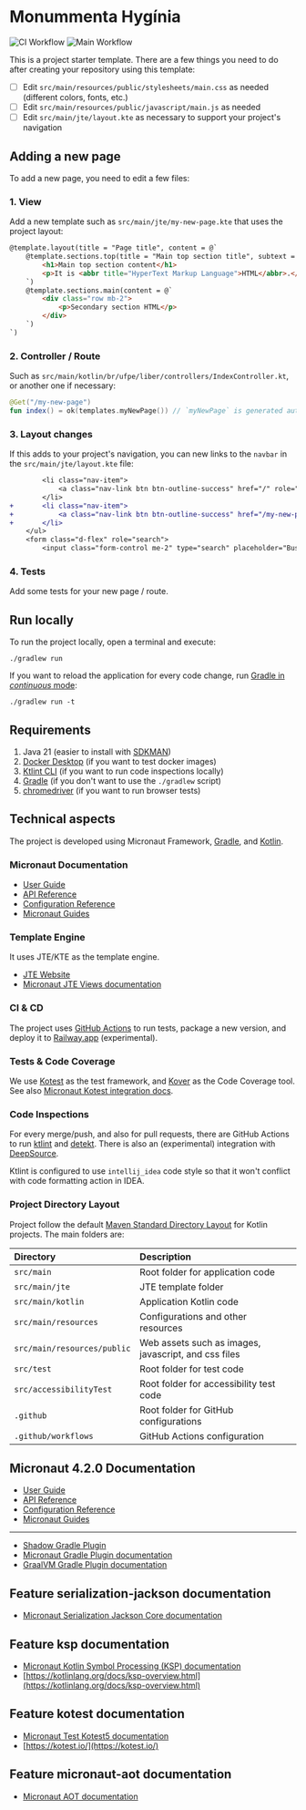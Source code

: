<!-- markdownlint-disable MD013 -->

# Monummenta Hygínia

![CI Workflow](https://github.com/Liber-UFPE/hyginia/actions/workflows/build.yml/badge.svg?branch=main)
![Main Workflow](https://github.com/Liber-UFPE/hyginia/actions/workflows/main.yml/badge.svg?branch=main)

This is a project starter template. There are a few things you need to do after creating your repository using this template:

- [ ] Edit `src/main/resources/public/stylesheets/main.css` as needed (different colors, fonts, etc.)
- [ ] Edit `src/main/resources/public/javascript/main.js` as needed
- [ ] Edit `src/main/jte/layout.kte` as necessary to support your project's navigation

## Adding a new page

To add a new page, you need to edit a few files:

### 1. View

Add a new template such as `src/main/jte/my-new-page.kte` that uses the project layout:

```html
@template.layout(title = "Page title", content = @`
    @template.sections.top(title = "Main top section title", subtext = @`
        <h1>Main top section content</h1>
        <p>It is <abbr title="HyperText Markup Language">HTML</abbr>.</p>
    `)
    @template.sections.main(content = @`
        <div class="row mb-2">
            <p>Secondary section HTML</p>
        </div>
    `)
`)
```

### 2. Controller / Route

Such as `src/main/kotlin/br/ufpe/liber/controllers/IndexController.kt`, or another one if necessary:

```kotlin
@Get("/my-new-page")
fun index() = ok(templates.myNewPage()) // `myNewPage` is generated automatically
```

### 3. Layout changes

If this adds to your project's navigation, you can new links to the `navbar` in the `src/main/jte/layout.kte` file:

```diff
        <li class="nav-item">
            <a class="nav-link btn btn-outline-success" href="/" role="button">Index</a>
        </li>
+       <li class="nav-item">
+           <a class="nav-link btn btn-outline-success" href="/my-new-page" role="button">My New Page</a>
+       </li>
    </ul>
    <form class="d-flex" role="search">
        <input class="form-control me-2" type="search" placeholder="Busca" aria-label="Search">

```

### 4. Tests

Add some tests for your new page / route.

## Run locally

To run the project locally, open a terminal and execute:

```shell
./gradlew run
```

If you want to reload the application for every code change, run [Gradle in _continuous_ mode](https://docs.micronaut.io/latest/guide/#gradleReload):

```shell
./gradlew run -t
```

## Requirements

1. Java 21 (easier to install with [SDKMAN](https://sdkman.io/))
2. [Docker Desktop](https://www.docker.com/products/docker-desktop/) (if you want to test docker images)
3. [Ktlint CLI](https://pinterest.github.io/ktlint/1.0.0/install/cli/) (if you want to run code inspections locally)
4. [Gradle](https://gradle.org/install/#with-a-package-manager) (if you don't want to use the `./gradlew` script)
5. [chromedriver](https://chromedriver.chromium.org/downloads) (if you want to run browser tests)

## Technical aspects

The project is developed using Micronaut Framework, [Gradle](https://gradle.org/), and [Kotlin](https://kotlinlang.org/).

### Micronaut Documentation

- [User Guide](https://docs.micronaut.io/4.1.3/guide/index.html)
- [API Reference](https://docs.micronaut.io/4.1.3/api/index.html)
- [Configuration Reference](https://docs.micronaut.io/4.1.3/guide/configurationreference.html)
- [Micronaut Guides](https://guides.micronaut.io/index.html)

### Template Engine

It uses JTE/KTE as the template engine.

- [JTE Website](https://jte.gg/)
- [Micronaut JTE Views documentation](https://micronaut-projects.github.io/micronaut-views/latest/guide/#jte)

### CI & CD

The project uses [GitHub Actions](https://docs.github.com/en/actions) to run tests, package a new version, and deploy it to [Railway.app](https://railway.app/) (experimental).

### Tests & Code Coverage

We use [Kotest](https://kotest.io/) as the test framework, and [Kover](https://github.com/Kotlin/kotlinx-kover) as the Code Coverage tool. See also [Micronaut Kotest integration docs](https://micronaut-projects.github.io/micronaut-test/latest/guide/#kotest5).

### Code Inspections

For every merge/push, and also for pull requests, there are GitHub Actions to run [ktlint](https://github.com/pinterest/ktlint) and [detekt](https://github.com/detekt/detekt). There is also an (experimental) integration with [DeepSource](https://deepsource.com/).

Ktlint is configured to use `intellij_idea` code style so that it won't conflict with code formatting action in IDEA.

### Project Directory Layout

Project follow the default [Maven Standard Directory Layout](https://maven.apache.org/guides/introduction/introduction-to-the-standard-directory-layout.html) for Kotlin projects. The main folders are:

| Directory                   | Description                                          |
|:----------------------------|:-----------------------------------------------------|
| `src/main`                  | Root folder for application code                     |
| `src/main/jte`              | JTE template folder                                  |
| `src/main/kotlin`           | Application Kotlin code                              |
| `src/main/resources`        | Configurations and other resources                   |
| `src/main/resources/public` | Web assets such as images, javascript, and css files |
| `src/test`                  | Root folder for test code                            |
| `src/accessibilityTest`     | Root folder for accessibility test code              |
| `.github`                   | Root folder for GitHub configurations                |
| `.github/workflows`         | GitHub Actions configuration                         |

## Micronaut 4.2.0 Documentation

- [User Guide](https://docs.micronaut.io/4.2.0/guide/index.html)
- [API Reference](https://docs.micronaut.io/4.2.0/api/index.html)
- [Configuration Reference](https://docs.micronaut.io/4.2.0/guide/configurationreference.html)
- [Micronaut Guides](https://guides.micronaut.io/index.html)

---

- [Shadow Gradle Plugin](https://plugins.gradle.org/plugin/com.github.johnrengelman.shadow)
- [Micronaut Gradle Plugin documentation](https://micronaut-projects.github.io/micronaut-gradle-plugin/latest/)
- [GraalVM Gradle Plugin documentation](https://graalvm.github.io/native-build-tools/latest/gradle-plugin.html)

## Feature serialization-jackson documentation

- [Micronaut Serialization Jackson Core documentation](https://micronaut-projects.github.io/micronaut-serialization/latest/guide/)

## Feature ksp documentation

- [Micronaut Kotlin Symbol Processing (KSP) documentation](https://docs.micronaut.io/latest/guide/#kotlin)
- [https://kotlinlang.org/docs/ksp-overview.html](https://kotlinlang.org/docs/ksp-overview.html)

## Feature kotest documentation

- [Micronaut Test Kotest5 documentation](https://micronaut-projects.github.io/micronaut-test/latest/guide/#kotest5)
- [https://kotest.io/](https://kotest.io/)

## Feature micronaut-aot documentation

- [Micronaut AOT documentation](https://micronaut-projects.github.io/micronaut-aot/latest/guide/)
